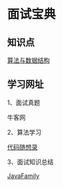 # 面试宝典

## 知识点

[算法与数据结构](./leetcode/)



## 学习网址

1、面试真题

牛客网

2、算法学习

[代码随想录](https://programmercarl.com/)

3、面试知识总结

[JavaFamily](https://github.com/AobingJava/JavaFamily)

